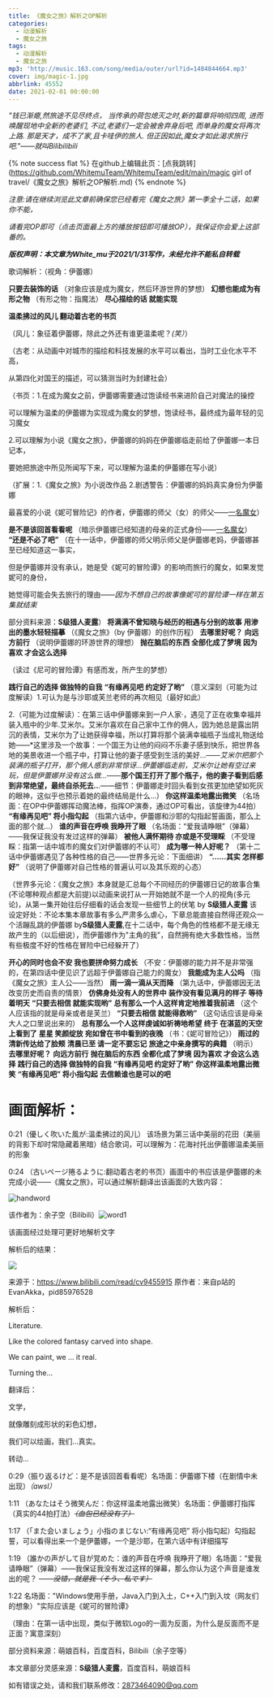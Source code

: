 ```yaml
---
title: 《魔女之旅》解析之OP解析
categories:
  - 动漫解析
  - 魔女之旅
tags:
  - 动漫解析
  - 魔女之旅
mp3: 'http://music.163.com/song/media/outer/url?id=1484844664.mp3'
cover: img/magic-1.jpg
abbrlink: 45552
date: 2021-02-01 00:00:00
---
```

*"钱已渐瘪,然旅途不见尽终点，*
*当传承的荷包熄灭之时,新的篇章将响彻四周,*
*进而唤醒现地中全新的老婆们,*
*不过,老婆们一定会被舍弃身后吧,*
*而单身的魔女将再次上路.*
*那是天才，成不了家,且卡哇伊的旅人.*
*但正因如此,魔女才如此渴求旅行吧."——就叫Bilibilibili*

{% note success flat %}
在github上编辑此页：[点我跳转](https://github.com/WhitemuTeam/WhitemuTeam/edit/main/magic girl of travel/《魔女之旅》解析之OP解析.md)
{% endnote %}

*注意:请在继续浏览此文章前确保您已经看完《魔女之旅》第一季全十二话，如果你不能，*

*请看完OP即可（点击页面最上方的播放按钮即可播放OP），我保证你会爱上这部番的。*

***版权声明：本文章为White_mu于2021/1/31写作，未经允许不能私自转载***

歌词解析：（视角：伊蕾娜）

**只要去装饰的话**
（对象应该是成为魔女，然后环游世界的梦想）
**幻想也能成为有形之物**
（有形之物：指魔法）
**尽心描绘的话 就能实现**

**温柔拂过的风儿 翻动着古老的书页**

（风儿：象征着伊蕾娜，除此之外还有谁更温柔呢？*(笑）*）

（古老：从动画中对城市的描绘和科技发展的水平可以看出，当时工业化水平不高，

从第四化对国王的描述，可以猜测当时为封建社会）

（书页：1.在成为魔女之前，伊蕾娜需要通过饱读经书来进阶自己对魔法的操控

可以理解为温柔的伊蕾娜为实现成为魔女的梦想，饱读经书，最终成为最年轻的见习魔女

2.可以理解为小说《魔女之旅》，伊蕾娜的妈妈在伊蕾娜临走前给了伊蕾娜一本日记本，

要她把旅途中所见所闻写下来，可以理解为温柔的伊蕾娜在写小说）

（扩展：1.《魔女之旅》为小说改作品 2.剧透警告：伊蕾娜的妈妈真实身份为伊蕾娜

最喜爱的小说《妮可冒险记》的作者，伊蕾娜的师父（女）的师父——<u>一名魔女</u>）

**是不是该回首看看呢**
（暗示伊蕾娜已经知道的母亲的正式身份——<u>一名魔女</u>）
**“还是不必了吧”**
（在十一话中，伊蕾娜的师父明示师父是伊蕾娜老妈，伊蕾娜甚至已经知道这一事实，

但是伊蕾娜并没有承认，她是受《妮可的冒险谭》的影响而旅行的魔女，如果发觉妮可的身份，

她觉得可能会失去旅行的理由——*因为不想自己的故事像妮可的冒险谭一样在第五集就结束*

部分资料来源：**S级猎人麦露**）
**将满满不曾知晓与经历的相遇与分别的故事**
**用渗出的墨水轻轻描摹**
（《魔女之旅》（by 伊蕾娜）的创作历程）
**去哪里好呢？**
**向远方前行**
（说明伊蕾娜的环游世界的理想）
**抛在脑后的东西 全部化成了梦境**
**因为喜欢 才会这么选择**

（读过《尼可的冒险谭》有感而发，所产生的梦想）

**践行自己的选择 做独特的自我**
**“有缘再见吧 约定好了哟”**
（意义深刻（可能为过度解读）1.可认为是与沙耶或芙兰老师的再次相见（最好如此）

2.（可能为过度解读）：在第三话中伊蕾娜来到一户人家·，遇见了正在收集幸福并装入瓶中的少年.艾米尔。艾米尔喜欢在自己家中工作的佣人，因为她总是露出阴沉的表情，艾米尔为了让她获得幸福，所以打算将那个装满幸福瓶子当成礼物送给她——*这里涉及一个故事：一个国王为让他的闷闷不乐妻子感到快乐，把世界各地的美景收进一个瓶子中，打算让他的妻子感受到生活的美好...——*艾米尔把那个装满的瓶子打开，那个佣人感到非常惊讶...伊蕾娜临走前，艾米尔让她有空过来玩，但是伊蕾娜并没有这么做...*——**那个国王打开了那个瓶子，他的妻子看到后感到非常绝望，最终自杀死去..**.——细节：伊蕾娜走时回头看到女孩更加绝望如死灰的眼神，这似乎也预示着她的最终结局是什么...）
**你这样温柔地露出微笑**
（名场面：在OP中伊蕾娜挥动魔法棒，指挥OP演奏，通过OP可看出，该旋律为44拍）
**“有缘再见吧” 将小指勾起**
（指第六话中，伊蕾娜和沙耶的勾指起誓画面，那么上面的那个就...）
**谁的声音在呼唤 我睁开了眼**
（名场面：“爱我请睁眼”（弹幕）——我保证我没有发过这样的弹幕）
**被他人满怀期待 亦或是不受理睬**
（不受理睬：指第一话中城市的魔女们对伊蕾娜的不认可）
**成为哪一种人好呢？**
（第十二话中伊蕾娜遇见了各种性格的自己——世界多元论：下面细讲）
**“……其实 怎样都好”**
（说明了伊蕾娜对自己性格的普遍认可以及其乐观的心态）

（世界多元论：《魔女之旅》本身就是汇总每个不同经历的伊蕾娜日记的故事合集(不论哪种观点都是大前提)以动画来说打从一开始她就不是一个人的视角(多元论)，从第一集开始往后仔细看的话会发现一些细节上的伏笔 by **S级猎人麦露** 该设定好处：不论本集本章故事有多么严肃多么虐心，下章总能直接自然得还观众一个活蹦乱跳的伊蕾娜 by**S级猎人麦露**,在十二话中，每个角色的性格都不是无缘无故产生的（以后细说），而伊蕾娜作为"主角的我"，自然拥有绝大多数性格，当然有些极度不好的性格在冒险中已经躲开了）

**开心的同时也会不安 我也要拼命努力成长**
（不安：伊蕾娜的能力并不是非常强的，在第四话中便见识了远超于伊蕾娜自己能力的魔女）
**我能成为主人公吗**
（指《魔女之旅》主人公——当然）
**雨一滴一滴从天而降**
（第九话中，伊蕾娜因无法改变历史而自责的情景）
**仿佛身处没有人的世界中**
**装作没有看见满月的样子**
**等待着明天**
**“只要去相信 就能实现哟”**
**总有那么一个人这样肯定地推着我前进**
（这个人应该指的就是母亲或者是芙兰）
**“只要去相信 就能得救哟”**
（这句话应该是母亲大人之口里说出来的）
**总有那么一个人这样虔诚如祈祷地希望**
**终于 在湛蓝的天空上看到了**
**星星 笑颜绽放**
**宛如曾在书中看到的夜晚**
（书：《妮可冒险记》）
**雨过的清新传达给了脸颊**
**清晨已至 请一定不要忘记**
**旅途之中亲身撰写的典籍**
（明示）
**去哪里好呢？**
**向远方前行**
**抛在脑后的东西 全都化成了梦境**
**因为喜欢 才会这么选择**
**践行自己的选择 做独特的自我**
**“有缘再见吧 约定好了哟”**
**你这样温柔地露出微笑**
**“有缘再见吧” 将小指勾起**
**去信赖谁也是可以的吧**

# 画面解析：

0:21（優しく吹いた風が:温柔拂过的风儿） 该场景为第三话中美丽的花田（美丽的背影下却时常隐藏着黑暗）结合歌词，可以理解为：花海衬托出伊蕾娜温柔美丽的形象

0:24 （古いページ捲るように:翻动着古老的书页）画面中的书应该是伊蕾娜的未完成小说——《魔女之旅》，可以通过解析翻译出该画面的大致内容：

![handword](https://www.hualigs.cn/image/60178577eb63d.jpg)

该作者为：余子空（Bilibili）![word1](https://www.hualigs.cn/image/601785e10d08d.jpg)

该画面经过处理可更好地解析文字

解析后的结果：

![](https://www.hualigs.cn/image/6018c6a933ab7.jpg)

来源于：https://www.bilibili.com/read/cv9455915 原作者：来自p站的EvanAkka，pid85976528

解析后：

Literature.

Like the colored fantasy carved into shape.

We can paint, we ... it real.

Turning the...

翻译后：

文学，

就像雕刻成形状的彩色幻想，

我们可以绘画，我们...真实。

转动...

0:29（振り返るけど：是不是该回首看看呢）名场面：伊蕾娜下楼（在剧情中未出现）*（awsl）*

1:11 （あなたはそう微笑んだ：你这样温柔地露出微笑）名场面：伊蕾娜打指挥（真实的44拍打法）*~~（血包已经没有了）~~*

1:17 （「また会いましょう」小指のまじない:“有缘再见吧” 将小指勾起）勾指起誓，可以看得出来一个是伊蕾娜，一个是沙耶，在第六话中有详细描写

1:19 （誰かの声がして目が覚めた：谁的声音在呼唤 我睁开了眼）名场面：“爱我请睁眼”（弹幕）——我保证我没有发过这样的弹幕，那么你认为这个声音是谁发出的呢？ *~~——没错，就是我（そう、私です）~~*

1:22 名场面："Windows使用手册，Java入门到入土，C++入门到入坟（网友们的想象）"实际应该是《妮可的冒险谭》

（理由：在第一话中出现，类似于微软Logo的一面为反面，为什么是反面而不是正面？寓意深刻）

部分资料来源：萌娘百科，百度百科，Bilibili（余子空等）



本文章部分灵感来源：**S级猎人麦露**，百度百科，萌娘百科

如有错误之处，请和我们联系修改：2873464090@qq.com


